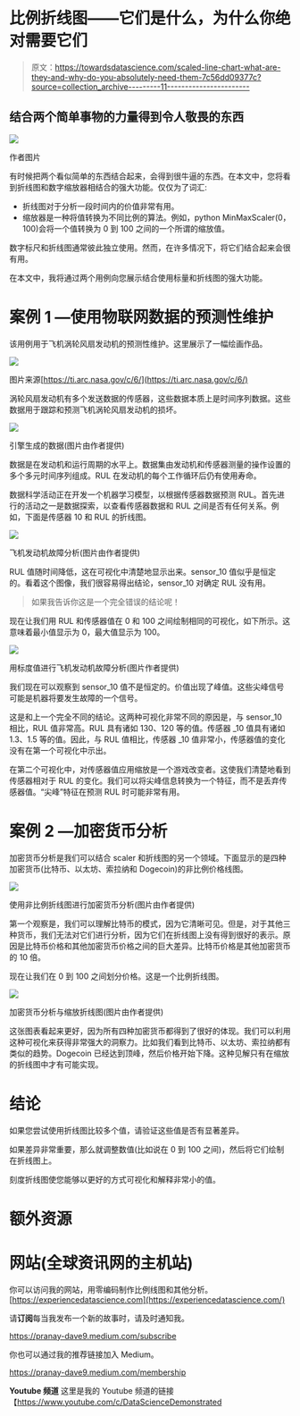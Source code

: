 # 比例折线图——它们是什么，为什么你绝对需要它们

> 原文：<https://towardsdatascience.com/scaled-line-chart-what-are-they-and-why-do-you-absolutely-need-them-7c56dd09377c?source=collection_archive---------11----------------------->

## 结合两个简单事物的力量得到令人敬畏的东西

![](img/62519711c2bc1aeda99ad9293f85105b.png)

作者图片

有时候把两个看似简单的东西结合起来，会得到很牛逼的东西。在本文中，您将看到折线图和数字缩放器相结合的强大功能。仅仅为了词汇:

*   折线图对于分析一段时间内的价值非常有用。
*   缩放器是一种将值转换为不同比例的算法。例如，python MinMaxScaler(0，100)会将一个值转换为 0 到 100 之间的一个所谓的缩放值。

数字标尺和折线图通常彼此独立使用。然而，在许多情况下，将它们结合起来会很有用。

在本文中，我将通过两个用例向您展示结合使用标量和折线图的强大功能。

# 案例 1 —使用物联网数据的预测性维护

该用例用于飞机涡轮风扇发动机的预测性维护。这里展示了一幅绘画作品。

![](img/8df11f21bb21db942e5ae01ce372a0bc.png)

图片来源[https://ti.arc.nasa.gov/c/6/](https://ti.arc.nasa.gov/c/6/)

涡轮风扇发动机有多个发送数据的传感器，这些数据本质上是时间序列数据。这些数据用于跟踪和预测飞机涡轮风扇发动机的损坏。

![](img/a3ebdc320ebaaf55fede50575155c2d1.png)

引擎生成的数据(图片由作者提供)

数据是在发动机和运行周期的水平上。数据集由发动机和传感器测量的操作设置的多个多元时间序列组成。RUL 在发动机的每个工作循环后仍有使用寿命。

数据科学活动正在开发一个机器学习模型，以根据传感器数据预测 RUL。首先进行的活动之一是数据探索，以查看传感器数据和 RUL 之间是否有任何关系。例如，下面是传感器 10 和 RUL 的折线图。

![](img/d58e632a1b2b5c2466530dfb0a5154b1.png)

飞机发动机故障分析(图片由作者提供)

RUL 值随时间降低，这在可视化中清楚地显示出来。sensor_10 值似乎是恒定的。看着这个图像，我们很容易得出结论，sensor_10 对确定 RUL 没有用。

> 如果我告诉你这是一个完全错误的结论呢！

现在让我们用 RUL 和传感器值在 0 和 100 之间绘制相同的可视化，如下所示。这意味着最小值显示为 0，最大值显示为 100。

![](img/192708ea18a4a62a5ec47104ea6c802b.png)

用标度值进行飞机发动机故障分析(图片作者提供)

我们现在可以观察到 sensor_10 值不是恒定的。价值出现了峰值。这些尖峰信号可能是机器将要发生故障的一个信号。

这是和上一个完全不同的结论。这两种可视化非常不同的原因是，与 sensor_10 相比，RUL 值非常高。RUL 具有诸如 130、120 等的值。传感器 _10 值具有诸如 1.3、1.5 等的值。因此，与 RUL 值相比，传感器 _10 值非常小，传感器值的变化没有在第一个可视化中示出。

在第二个可视化中，对传感器值应用缩放是一个游戏改变者。这使我们清楚地看到传感器相对于 RUL 的变化。我们可以将尖峰信息转换为一个特征，而不是丢弃传感器值。“尖峰”特征在预测 RUL 时可能非常有用。

# 案例 2 —加密货币分析

加密货币分析是我们可以结合 scaler 和折线图的另一个领域。下面显示的是四种加密货币(比特币、以太坊、索拉纳和 Dogecoin)的非比例价格线图。

![](img/79cb5dc064b6e9abeece6ae7e123cf47.png)

使用非比例折线图进行加密货币分析(图片由作者提供)

第一个观察是，我们可以理解比特币的模式，因为它清晰可见。但是，对于其他三种货币，我们无法对它们进行分析，因为它们在折线图上没有得到很好的表示。原因是比特币价格和其他加密货币价格之间的巨大差异。比特币价格是其他加密货币的 10 倍。

现在让我们在 0 到 100 之间划分价格。这是一个比例折线图。

![](img/b5db7ed76aad2ac604a939d9ff2e6c81.png)

加密货币分析与缩放折线图(图片由作者提供)

这张图表看起来更好，因为所有四种加密货币都得到了很好的体现。我们可以利用这种可视化来获得非常强大的洞察力。比如我们看到比特币、以太坊、索拉纳都有类似的趋势。Dogecoin 已经达到顶峰，然后价格开始下降。这种见解只有在缩放的折线图中才有可能实现。

# 结论

如果您尝试使用折线图比较多个值，请验证这些值是否有显著差异。

如果差异非常重要，那么就调整数值(比如说在 0 到 100 之间)，然后将它们绘制在折线图上。

刻度折线图使您能够以更好的方式可视化和解释非常小的值。

# 额外资源

# 网站(全球资讯网的主机站)

你可以访问我的网站，用零编码制作比例线图和其他分析。[https://experiencedatascience.com](https://experiencedatascience.com/)

请**订阅**每当我发布一个新的故事时，请及时通知我。

<https://pranay-dave9.medium.com/subscribe>  

你也可以通过我的推荐链接加入 Medium。

<https://pranay-dave9.medium.com/membership>  

**Youtube 频道**
这里是我的 Youtube 频道的链接
【https://www.youtube.com/c/DataScienceDemonstrated 